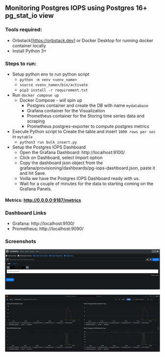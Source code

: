 ## Monitoring Postgres IOPS using Postgres 16+ pg_stat_io view

### Tools required:
- Orbstack[https://orbstack.dev] or Docker Desktop for running docker container locally
- Install Python 3+

### Steps to run:
- Setup python env to run python script
  - `python -m venv <venv_name>`
  - `source <venv_name>/bin/activate`
  - `pip3 install -r requirement.txt`
- Run `docker compose up`
  - Docker Compose - will spin up
    - Postgres container and create the DB with name `mydatabase`
    - Grafana container for the Visualization
    - Prometheus container for the Storing time series data and scraping
    - Prometheus postgres-exporter to compute postgres metrics
- Execute Python script to Create the table and insert `1000 rows per sec` in `mytable`
  - `python3 run bulk_insert.py`
- Setup the Postgres IOPS Dashboard
  - Open the Grafana Dashboard: http://localhost:9100/
  - Click on Dashboard, select Import option
  - Copy the dashboard json object from the grafana/provisioning/dashboards/pg-iops-dashboard.json, paste it and hit Save.
  - Voilla we have the Postgres IOPS Dashboard ready with us.
  - Wait for a couple of minutes for the data to starting coming on the Grafana Panels.

#### Metrics: http://0.0.0.0:9187/metrics

### Dashboard Links
- Grafana: http://localhost:9100/
- Prometheus: http://localhost:9090/

### Screenshots
![Prometheus](resources/prom.png)

![Grafana](resources/grafana.png)